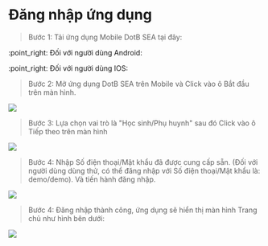 # Đăng nhập ứng dụng

> Bước 1: Tải ứng dụng Mobile DotB SEA tại đây:

:point\_right: Đối với người dùng Android:  [<img src="../.gitbook/assets/image (16).png" alt="" data-size="line"> ](https://play.google.com/store/apps/details?id=vn.dotb.sea)

:point\_right: Đối với người dùng IOS:  [<img src="../.gitbook/assets/image (15).png" alt="" data-size="line">](https://apps.apple.com/vn/app/dotb-crm/id1475488445)&#x20;

> Bước 2: Mở ứng dụng DotB SEA trên Mobile và Click vào ô Bắt đầu trên màn hình.

![](../.gitbook/assets/1.6.jpg)

> Bước 3: Lựa chọn vai trò là "Học sinh/Phụ huynh" sau đó Click vào ô Tiếp theo trên màn hình

![](<../.gitbook/assets/2 (7).jpg>)

> Bước 4: Nhập Số điện thoại/Mật khẩu đã được cung cấp sẵn. (Đối với người dùng dùng thử, có thể đăng nhập với Số điện thoại/Mật khẩu là: demo/demo). Và tiến hành đăng nhập.

![](<../.gitbook/assets/3 (5).jpg>)

> Bước 4: Đăng nhập thành công, ứng dụng sẽ hiển thị màn hình Trang chủ như hình bên dưới:

![](../.gitbook/assets/f0077e9a4065b43bed74.jpg)



